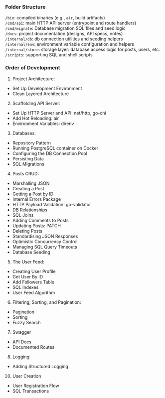 ### Folder Structure

`/bin`: compiled binaries (e.g., `air`, build artifacts) <br />
`/cmd/api`: main HTTP API server (entrypoint and route handlers) <br />
`/cmd/migrate`: Database migration SQL files and seed logic <br />
`/docs`: project documentation (designs, API specs, notes) <br />
`/internal/db`: db connection utilities and seeding helpers <br />
`/internal/env`: environment variable configuration and helpers <br />
`/internal/store`: storage layer: database access logic for posts, users, etc. <br />
`/scripts`: supporting SQL and shell scripts <br />

### Order of Development

1. Project Architecture:

- Set Up Development Environment
- Clean Layered Architecture

2. Scaffolding API Server:

- Set Up HTTP Server and API: net/http, go-chi
- Add Hot Reloading: air
- Environment Variables: direnv

3. Databases:

- Repository Pattern
- Running PostgreSQL container on Docker
- Configuring the DB Connection Pool
- Persisting Data
- SQL Migrations

4. Posts CRUD:

- Marshalling JSON
- Creating a Post
- Getting a Post by ID
- Internal Errors Package
- HTTP Payload Validation: go-validator
- DB Relationships
- SQL Joins
- Adding Comments to Posts
- Updating Posts: PATCH
- Deleting Posts
- Standardising JSON Responses
- Optimistic Concurrency Control
- Managing SQL Query Timeouts
- Database Seeding

5. The User Feed:

- Creating User Profile
- Get User By ID
- Add Followers Table
- SQL Indexes
- User Feed Algorithm

6. Filtering, Sorting, and Pagination:

- Pagination
- Sorting
- Fuzzy Search

7. Swagger

- API Docs
- Documented Routes

8. Logging

- Adding Structured Logging

10. User Creation

- User Registration Flow
- SQL Transactions

